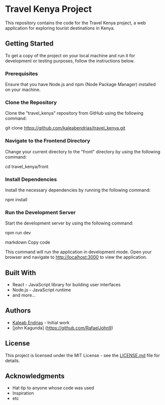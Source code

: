 # Travel Kenya Project

This repository contains the code for the Travel Kenya project, a web application for exploring tourist destinations in Kenya.

## Getting Started

To get a copy of the project on your local machine and run it for development or testing purposes, follow the instructions below.

### Prerequisites

Ensure that you have Node.js and npm (Node Package Manager) installed on your machine.

### Clone the Repository

Clone the "travel_kenya" repository from GitHub using the following command:

git clone https://github.com/kaleabendrias/travel_kenya.git


### Navigate to the Frontend Directory

Change your current directory to the "front" directory by using the following command:

cd travel_kenya/front


### Install Dependencies

Install the necessary dependencies by running the following command:

npm install


### Run the Development Server

Start the development server by using the following command:

npm run dev

markdown
Copy code

This command will run the application in development mode. Open your browser and navigate to [http://localhost:3000](http://localhost:3000) to view the application.

## Built With

- React - JavaScript library for building user interfaces
- Node.js - JavaScript runtime
- and more...

## Authors

- [Kaleab Endrias](https://github.com/kaleabendrias) - Initial work
- [john Kagunda] (https://github.com/RafaelJohn9)

## License

This project is licensed under the MIT License - see the [LICENSE.md](LICENSE.md) file for details.

## Acknowledgments

- Hat tip to anyone whose code was used
- Inspiration
- etc
